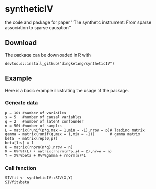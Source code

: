 # syntheticIV
the code and package for paper ''The synthetic instrument: From sparse association to sparse causation''


## Download
The package can be downloaded in R with
```
devtools::install_github("dingketang/syntheticIV")
```

## Example
Here is a basic example illustrating the usage of the package.


### Geneate data

```
p = 100 #number of variables 
s = 5   #number of causal variables  
q = 2   #number of latent confounder
n = 500 #number of samples 
L = matrix(runif(p*q,max = 1,min = -1),nrow = p)# loading matrix
gamma = matrix(runif(q,max = 1,min = -1))       # gamma matrix
beta  = matrix(rep(0,p))
beta[1:s] = 1
U = matrix(rnorm(n*q),nrow = n)
X = U%*%t(L) + matrix(rnorm(n*p,sd = 2),nrow = n)
Y = X%*%beta + U%*%gamma + rnorm(n)*1
```

### Call function
```
SIVfit <- syntheticIV::SIV(X,Y)
SIVfit$beta
```
